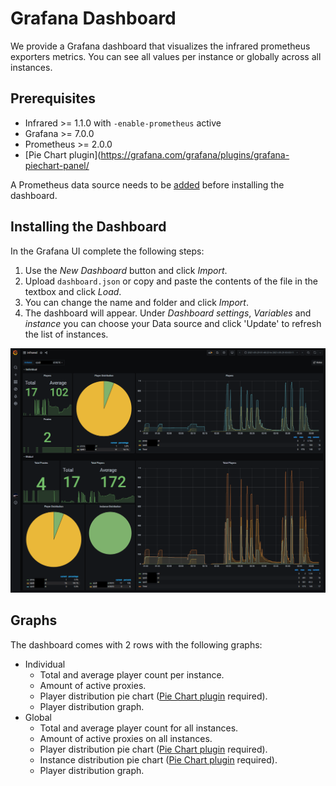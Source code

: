 # Grafana Dashboard
We provide a Grafana dashboard that visualizes the infrared prometheus exporters metrics. You can see all values per instance or globally across all instances.

## Prerequisites

* Infrared >= 1.1.0 with `-enable-prometheus` active
* Grafana >= 7.0.0
* Prometheus >= 2.0.0
* [Pie Chart plugin](https://grafana.com/grafana/plugins/grafana-piechart-panel/

A Prometheus data source needs to be [added](https://prometheus.io/docs/visualization/grafana/#using) before installing the dashboard.

## Installing the Dashboard

In the Grafana UI complete the following steps:

1. Use the *New Dashboard* button and click *Import*.
2. Upload `dashboard.json` or copy and paste the contents of the file in the textbox and click *Load*.
3. You can change the name and folder and click *Import*.
4. The dashboard will appear. Under *Dashboard settings*, *Variables* and *instance* you can choose your Data source and click 'Update' to refresh the list of instances.

![dashboard](./dashboard.png)

## Graphs

The dashboard comes with 2 rows with the following graphs:

* Individual
  * Total and average player count per instance.
  * Amount of active proxies.
  * Player distribution pie chart ([Pie Chart plugin](https://grafana.com/grafana/plugins/grafana-piechart-panel/) required).
  * Player distribution graph.
* Global
  * Total and average player count for all instances.
  * Amount of active proxies on all instances.
  * Player distribution pie chart ([Pie Chart plugin](https://grafana.com/grafana/plugins/grafana-piechart-panel/) required).
  * Instance distribution pie chart ([Pie Chart plugin](https://grafana.com/grafana/plugins/grafana-piechart-panel/) required).
  * Player distribution graph.